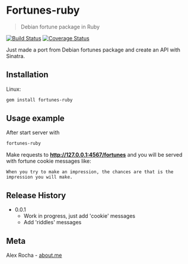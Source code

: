# Fortunes-ruby
> Debian fortune package in Ruby

[![Build Status](https://travis-ci.org/alexrochas/fortunes-ruby.svg?branch=master)](https://travis-ci.org/alexrochas/fortunes-ruby)  [![Coverage Status](https://coveralls.io/repos/github/alexrochas/fortunes-ruby/badge.svg?branch=master)](https://coveralls.io/github/alexrochas/fortunes-ruby?branch=master)

Just made a port from Debian fortunes package and create an API with Sinatra.

## Installation

Linux:

```sh
gem install fortunes-ruby
```

## Usage example

After start server with
```bash
fortunes-ruby
```
Make requests to **http://127.0.0.1:4567/fortunes** and you will be served with fortune cookie messages like:
```
When you try to make an impression, the chances are that is the
impression you will make.
```

## Release History

* 0.0.1
    * Work in progress, just add 'cookie' messages
    * Add 'riddles' messages

## Meta

Alex Rocha - [about.me](http://about.me/alex.rochas)
